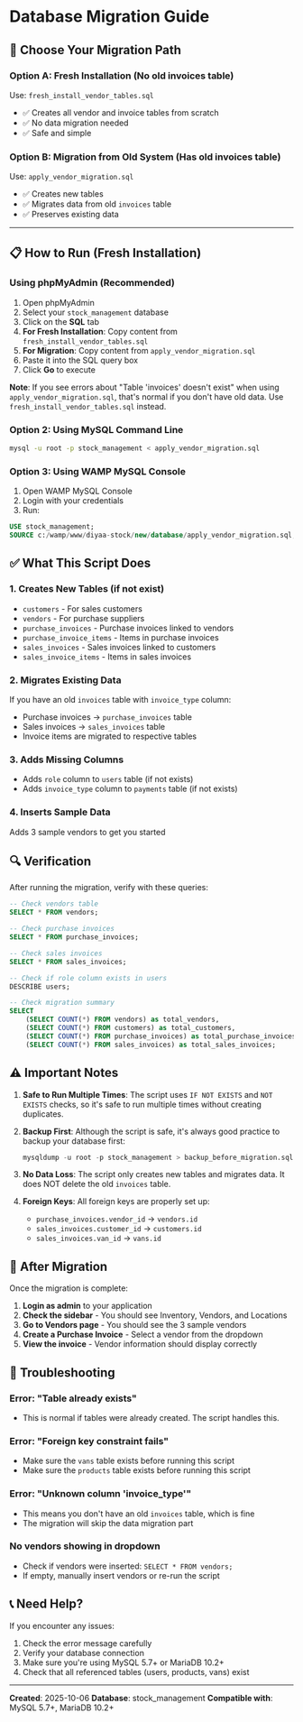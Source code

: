 # Database Migration Guide

## 🎯 Choose Your Migration Path

### **Option A: Fresh Installation (No old invoices table)**
Use: `fresh_install_vendor_tables.sql`
- ✅ Creates all vendor and invoice tables from scratch
- ✅ No data migration needed
- ✅ Safe and simple

### **Option B: Migration from Old System (Has old invoices table)**
Use: `apply_vendor_migration.sql`
- ✅ Creates new tables
- ✅ Migrates data from old `invoices` table
- ✅ Preserves existing data

---

## 📋 How to Run (Fresh Installation)

### Using phpMyAdmin (Recommended)
1. Open phpMyAdmin
2. Select your `stock_management` database
3. Click on the **SQL** tab
4. **For Fresh Installation**: Copy content from `fresh_install_vendor_tables.sql`
5. **For Migration**: Copy content from `apply_vendor_migration.sql`
6. Paste it into the SQL query box
7. Click **Go** to execute

**Note**: If you see errors about "Table 'invoices' doesn't exist" when using `apply_vendor_migration.sql`, that's normal if you don't have old data. Use `fresh_install_vendor_tables.sql` instead.

### Option 2: Using MySQL Command Line
```bash
mysql -u root -p stock_management < apply_vendor_migration.sql
```

### Option 3: Using WAMP MySQL Console
1. Open WAMP MySQL Console
2. Login with your credentials
3. Run:
```sql
USE stock_management;
SOURCE c:/wamp/www/diyaa-stock/new/database/apply_vendor_migration.sql;
```

## ✅ What This Script Does

### 1. Creates New Tables (if not exist)
- `customers` - For sales customers
- `vendors` - For purchase suppliers
- `purchase_invoices` - Purchase invoices linked to vendors
- `purchase_invoice_items` - Items in purchase invoices
- `sales_invoices` - Sales invoices linked to customers
- `sales_invoice_items` - Items in sales invoices

### 2. Migrates Existing Data
If you have an old `invoices` table with `invoice_type` column:
- Purchase invoices → `purchase_invoices` table
- Sales invoices → `sales_invoices` table
- Invoice items are migrated to respective tables

### 3. Adds Missing Columns
- Adds `role` column to `users` table (if not exists)
- Adds `invoice_type` column to `payments` table (if not exists)

### 4. Inserts Sample Data
Adds 3 sample vendors to get you started

## 🔍 Verification

After running the migration, verify with these queries:

```sql
-- Check vendors table
SELECT * FROM vendors;

-- Check purchase invoices
SELECT * FROM purchase_invoices;

-- Check sales invoices  
SELECT * FROM sales_invoices;

-- Check if role column exists in users
DESCRIBE users;

-- Check migration summary
SELECT 
    (SELECT COUNT(*) FROM vendors) as total_vendors,
    (SELECT COUNT(*) FROM customers) as total_customers,
    (SELECT COUNT(*) FROM purchase_invoices) as total_purchase_invoices,
    (SELECT COUNT(*) FROM sales_invoices) as total_sales_invoices;
```

## ⚠️ Important Notes

1. **Safe to Run Multiple Times**: The script uses `IF NOT EXISTS` and `NOT EXISTS` checks, so it's safe to run multiple times without creating duplicates.

2. **Backup First**: Although the script is safe, it's always good practice to backup your database first:
   ```sql
   mysqldump -u root -p stock_management > backup_before_migration.sql
   ```

3. **No Data Loss**: The script only creates new tables and migrates data. It does NOT delete the old `invoices` table.

4. **Foreign Keys**: All foreign keys are properly set up:
   - `purchase_invoices.vendor_id` → `vendors.id`
   - `sales_invoices.customer_id` → `customers.id`
   - `sales_invoices.van_id` → `vans.id`

## 🎉 After Migration

Once the migration is complete:

1. **Login as admin** to your application
2. **Check the sidebar** - You should see Inventory, Vendors, and Locations
3. **Go to Vendors page** - You should see the 3 sample vendors
4. **Create a Purchase Invoice** - Select a vendor from the dropdown
5. **View the invoice** - Vendor information should display correctly

## 🐛 Troubleshooting

### Error: "Table already exists"
- This is normal if tables were already created. The script handles this.

### Error: "Foreign key constraint fails"
- Make sure the `vans` table exists before running this script
- Make sure the `products` table exists before running this script

### Error: "Unknown column 'invoice_type'"
- This means you don't have an old `invoices` table, which is fine
- The migration will skip the data migration part

### No vendors showing in dropdown
- Check if vendors were inserted: `SELECT * FROM vendors;`
- If empty, manually insert vendors or re-run the script

## 📞 Need Help?

If you encounter any issues:
1. Check the error message carefully
2. Verify your database connection
3. Make sure you're using MySQL 5.7+ or MariaDB 10.2+
4. Check that all referenced tables (users, products, vans) exist

---

**Created**: 2025-10-06
**Database**: stock_management
**Compatible with**: MySQL 5.7+, MariaDB 10.2+
